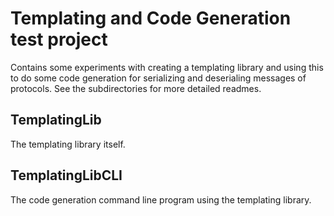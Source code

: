 # Templating and Code Generation test project

Contains some experiments with creating a templating library and using this to do some code generation for serializing and deserialing messages of protocols.
See the subdirectories for more detailed readmes.

## TemplatingLib

The templating library itself.

## TemplatingLibCLI

The code generation command line program using the templating library.
